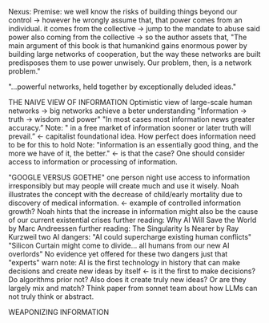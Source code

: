 Nexus:
Premise: we well know the risks of building things beyond our control → however he wrongly assume that, that power comes from an individual. it comes from the collective → jump to the mandate to abuse said power also coming from the collective → so the author assets that, "The main argument of this book is that humankind gains enormous power by building large networks of cooperation, but the way these networks are built predisposes them to use power unwisely. Our problem, then, is a network problem."

"…powerful networks, held together by exceptionally deluded ideas."

THE NAIVE VIEW OF INFORMATION
Optimistic view of large-scale human networks → big networks achieve a beter understanding
"Information → truth → wisdom and power"
"In most cases most information news greater accuracy.”
Note: " in a free market of information sooner or later truth will prevail.” <- capitalist foundational idea. How perfect does information need to be for this to hold 
Note: "information is an essentially good thing, and the more we have of it, the better." ← is that the case? One should consider access to information or processing of information.

"GOOGLE VERSUS GOETHE"
 one person night use access to information irresponsibly but may people will create much and use it wisely.
 Noah illustrates the concept with the decrease of child/early mortality due to discovery of medical information. <- example of controlled information growth?
 Noah hints that the increase in information might also be the cause of our current existential crises
 further reading: Why AI Will Save the World by Marc Andreessen
 further reading: The Singularity Is Nearer by Ray Kurzweil
 two AI dangers:
 "AI could supercharge existing human conflicts"
 "Silicon Curtain might come to divide… all humans from our new AI overlords"
 No evidence yet offered for these two dangers just that "experts" warn
 note: AI is the first technology in history that can make decisions and create new ideas by itself ← is it the first to make decisions? Do algorithms prior not? Also does it create truly new ideas? Or are they largely mix and match? Think paper from sonnet team about how LLMs can not truly think or abstract.

WEAPONIZING INFORMATION
